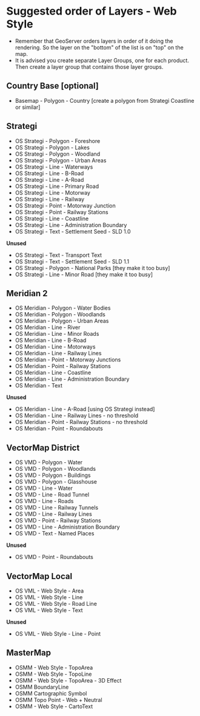 Suggested order of Layers - Web Style
=========================
* Remember that GeoServer orders layers in order of it doing the rendering. So the layer on the "bottom" of the list is on "top" on the map.
* It is advised you create separate Layer Groups, one for each product. Then create a layer group that contains those layer groups.


Country Base [optional]
------------
* Basemap - Polygon - Country [create a polygon from Strategi Coastline or similar]


Strategi
--------
* OS Strategi - Polygon - Foreshore
* OS Strategi - Polygon - Lakes
* OS Strategi - Polygon - Woodland
* OS Strategi - Polygon - Urban Areas
* OS Strategi - Line - Waterways
* OS Strategi - Line - B-Road
* OS Strategi - Line - A-Road
* OS Strategi - Line - Primary Road
* OS Strategi - Line - Motorway
* OS Strategi - Line - Railway
* OS Strategi - Point - Motorway Junction
* OS Strategi - Point - Railway Stations
* OS Strategi - Line - Coastline
* OS Strategi - Line - Administration Boundary
* OS Strategi - Text - Settlement Seed - SLD 1.0

**Unused**

* OS Strategi - Text - Transport Text
* OS Strategi - Text - Settlement Seed - SLD 1.1
* OS Strategi - Polygon - National Parks		[they make it too busy]
* OS Strategi - Line - Minor Road				[they make it too busy]


Meridian 2
----------
* OS Meridian - Polygon - Water Bodies
* OS Meridian - Polygon - Woodlands
* OS Meridian - Polygon - Urban Areas
* OS Meridian - Line - River
* OS Meridian - Line - Minor Roads
* OS Meridian - Line - B-Road
* OS Meridian - Line - Motorways
* OS Meridian - Line - Railway Lines
* OS Meridian - Point - Motorway Junctions
* OS Meridian - Point - Railway Stations
* OS Meridian - Line - Coastline
* OS Meridian - Line - Administration Boundary
* OS Meridian - Text

**Unused**

* OS Meridian - Line - A-Road						[using OS Strategi instead]
* OS Meridian - Line - Railway Lines - no threshold
* OS Meridian - Point - Railway Stations - no threshold
* OS Meridian - Point - Roundabouts


VectorMap District
------------------
* OS VMD - Polygon - Water
* OS VMD - Polygon - Woodlands
* OS VMD - Polygon - Buildings
* OS VMD - Polygon - Glasshouse
* OS VMD - Line - Water
* OS VMD - Line - Road Tunnel
* OS VMD - Line - Roads
* OS VMD - Line - Railway Tunnels
* OS VMD - Line - Railway Lines
* OS VMD - Point - Railway Stations
* OS VMD - Line - Administration Boundary
* OS VMD - Text - Named Places

**Unused**

* OS VMD - Point - Roundabouts


VectorMap Local
---------------
* OS VML - Web Style - Area
* OS VML - Web Style - Line
* OS VML - Web Style - Road Line
* OS VML - Web Style - Text

**Unused**

* OS VML - Web Style - Line - Point


MasterMap
---------
* OSMM - Web Style - TopoArea
* OSMM - Web Style - TopoLine
* OSMM - Web Style - TopoArea - 3D Effect
* OSMM BoundaryLine
* OSMM Cartographic Symbol
* OSMM Topo Point - Web + Neutral
* OSMM - Web Style - CartoText
